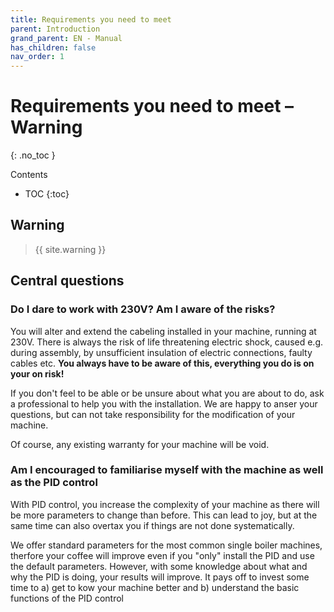 ```yaml
---
title: Requirements you need to meet
parent: Introduction
grand_parent: EN - Manual
has_children: false
nav_order: 1
---
```


# Requirements you need to meet – Warning
{: .no_toc }

Contents

* TOC
{:toc}

## Warning

> {{ site.warning }}

## Central questions

### Do I dare to work with 230V? Am I aware of the risks?

You will alter and extend the cabeling installed in your machine, running at 230V. There is always the risk of life threatening electric shock, caused e.g. during assembly, by unsufficient insulation of electric connections, faulty cables etc. **You always have to be aware of this, everything you do is on your on risk!**

If you don't feel to be able or be unsure about what you are about to do, ask a professional to help you with the installation. We are happy to anser your questions, but can not take responsibility for the modification of your machine.

Of course, any existing warranty for your machine will be void.


### Am I encouraged to familiarise myself with the machine as well as the PID control

With PID control, you increase the complexity of your machine as there will be more parameters to change than before. This can lead to joy, but at the same time can also overtax you if things are not done systematically.

We offer standard parameters for the most common single boiler machines, therfore your coffee will improve even if you "only" install the PID and use the default parameters. However, with some knowledge about what and why the PID is doing, your results will improve. It pays off to invest some time to a) get to kow your machine better and b) understand the basic functions of the PID control

